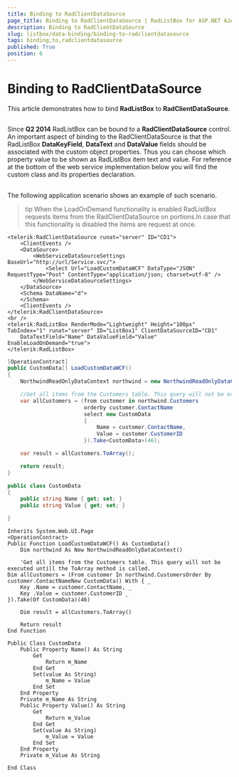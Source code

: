 ```yaml
---
title: Binding to RadClientDataSource
page_title: Binding to RadClientDataSource | RadListBox for ASP.NET AJAX Documentation
description: Binding to RadClientDataSource
slug: listbox/data-binding/binding-to-radclientdatasource
tags: binding,to,radclientdatasource
published: True
position: 6
---
```


# Binding to RadClientDataSource

This article demonstrates how to bind **RadListBox** to **RadClientDataSource**.

## 

Since **Q2 2014** RadListBox can be bound to a **RadClientDataSource** control. An important aspect of binding to the RadClientDataSource is that the RadListBox **DataKeyField**, **DataText** and **DataValue** fields should be associated with the custom object properties. Thus you can choose which property value to be shown as RadListBox item text and value. For reference at the bottom of the web service implementation below you will find the custom class and its properties declaration.

## 

The following application scenario shows an example of such scenario.

>tip When the LoadOnDemand functionality is enabled RadListBox requests items from the RadClientDataSource on portions.In case that this functionality is disabled the items are request at once.
>

````ASPNET
<telerik:RadClientDataSource runat="server" ID="CD1">
	<ClientEvents />
	<DataSource>
		<WebServiceDataSourceSettings BaseUrl="http://url/Service.svc/">
			<Select Url="LoadCustomDataWCF" DataType="JSON" RequestType="Post" ContentType="application/json; charset=utf-8" />
		</WebServiceDataSourceSettings>
	</DataSource>
	<Schema DataName="d">
	</Schema>
	<ClientEvents />
</telerik:RadClientDataSource>
<br />
<telerik:RadListBox RenderMode="Lightweight" Height="100px" TabIndex="1" runat="server" ID="ListBox1" ClientDataSourceID="CD1"
	DataTextField="Name" DataValueField="Value" EnableLoadOnDemand="true">
</telerik:RadListBox>
````


````C#
[OperationContract]
public CustomData[] LoadCustomDataWCF()
{
	NorthwindReadOnlyDataContext northwind = new NorthwindReadOnlyDataContext();

	//Get all items from the Customers table. This query will not be executed untill the ToArray method is called.
	var allCustomers = (from customer in northwind.Customers
						orderby customer.ContactName
						select new CustomData
						{
							Name = customer.ContactName,
							Value = customer.CustomerID
						}).Take<CustomData>(46);

	var result = allCustomers.ToArray();

	return result;
}

public class CustomData
{
	public string Name { get; set; }
	public string Value { get; set; }

}
````
````VB.NET
Inherits System.Web.UI.Page
<OperationContract> _
Public Function LoadCustomDataWCF() As CustomData()
	Dim northwind As New NorthwindReadOnlyDataContext()

	'Get all items from the Customers table. This query will not be executed untill the ToArray method is called.
Dim allCustomers = (From customer In northwind.CustomersOrder By customer.ContactNameNew CustomData() With { _
	Key .Name = customer.ContactName, _
	Key .Value = customer.CustomerID _
}).Take(Of CustomData)(46)

	Dim result = allCustomers.ToArray()

	Return result
End Function

Public Class CustomData
	Public Property Name() As String
		Get
			Return m_Name
		End Get
		Set(value As String)
			m_Name = Value
		End Set
	End Property
	Private m_Name As String
	Public Property Value() As String
		Get
			Return m_Value
		End Get
		Set(value As String)
			m_Value = Value
		End Set
	End Property
	Private m_Value As String

End Class
````



